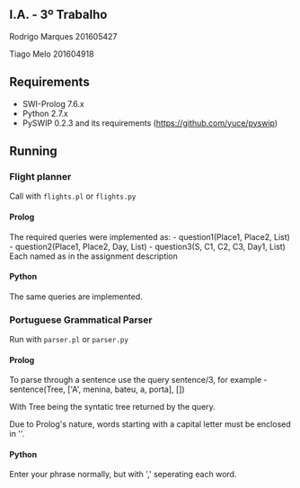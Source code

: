 
## I.A. - 3º Trabalho ###########################################################################

Rodrigo Marques 201605427

Tiago Melo 201604918

## Requirements #################################################################################

 - SWI-Prolog 7.6.x
 - Python 2.7.x
 - PySWIP 0.2.3 and its requirements (https://github.com/yuce/pyswip)

## Running ######################################################################################


 ### Flight planner #############################
 
 Call with `flights.pl` or `flights.py`
  
  #### Prolog #################################### 
 
  The required queries were implemented as:
     - question1(Place1, Place2, List)
     - question2(Place1, Place2, Day, List)
     - question3(S, C1, C2, C3, Day1, List) 
  Each named as in the assignment description

  #### Python ####################################
  
  The same queries are implemented.

 ### Portuguese Grammatical Parser ##############

 Run with `parser.pl` or `parser.py`

  #### Prolog ####################################
  
  To parse through a sentence use the query sentence/3, for example
     - sentence(Tree, ['A', menina, bateu, a, porta], [])
  
  With Tree being the syntatic tree returned by the query.

  Due to Prolog's nature, words starting with a capital letter must be enclosed in ''.

  #### Python ####################################

  Enter your phrase normally, but with ',' seperating each word.
